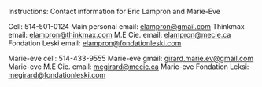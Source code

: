 Instructions: Contact information for Eric Lampron and Marie-Eve

Cell: 514-501-0124
Main personal email: elampron@gmail.com
Thinkmax email: elampron@thinkmax.com
M.E Cie. email: elampron@mecie.ca
Fondation Leski email: elampron@fondationleski.com

Marie-eve cell: 514-433-9555
Marie-eve gmail: girard.marie.ev@gmail.com
Marie-eve M.E Cie. email: megirard@mecie.ca
Marie-eve Fondation Leksi: megirard@fondationleski.com

